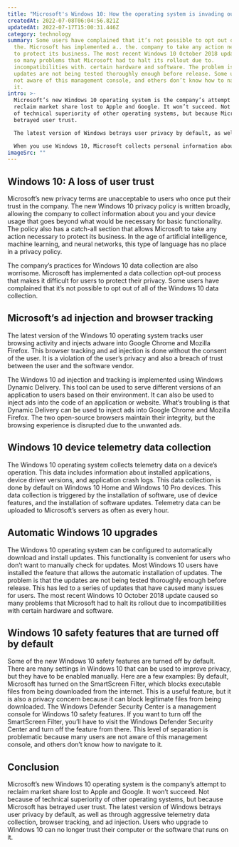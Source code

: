 ```yaml
---
title: "Microsoft's Windows 10: How the operating system is invading our privacy"
createdAt: 2022-07-08T06:04:56.821Z
updatedAt: 2022-07-17T15:00:31.446Z
category: technology
summary: Some users have complained that it’s not possible to opt out of all of
  the. Microsoft has implemented a.. the. company to take any action necessary
  to protect its business. The most recent Windows 10 October 2018 update caused
  so many problems that Microsoft had to halt its rollout due to.
  incompatibilities with. certain hardware and software. The problem is that the
  updates are not being tested thoroughly enough before release. Some users are
  not aware of this management console, and others don’t know how to navigate to
  it.
intro: >-
  Microsoft’s new Windows 10 operating system is the company’s attempt to
  reclaim market share lost to Apple and Google. It won’t succeed. Not because
  of technical superiority of other operating systems, but because Microsoft has
  betrayed user trust. 

  The latest version of Windows betrays user privacy by default, as well as through aggressive telemetry data collection, browser tracking, and ad injection. Users who upgrade to Windows 10 can no longer trust their computer or the software that runs on it. 

  When you use Windows 10, Microsoft collects personal information about you, your device usage habits, and apps that you install; all of which is transmitted back to the company in an unencrypted format. These practices are unacceptable and have triggered class-action lawsuits and government inquiries around the world.
imageSrc: ""
---
```


## Windows 10: A loss of user trust

Microsoft’s new privacy terms are unacceptable to users who once put their trust in the company. The new Windows 10 privacy policy is written broadly, allowing the company to collect information about you and your device usage that goes beyond what would be necessary for basic functionality. The policy also has a catch-all section that allows Microsoft to take any action necessary to protect its business.
In the age of artificial intelligence, machine learning, and neural networks, this type of language has no place in a privacy policy.

The company’s practices for Windows 10 data collection are also worrisome. Microsoft has implemented a data collection opt-out process that makes it difficult for users to protect their privacy. Some users have complained that it’s not possible to opt out of all of the Windows 10 data collection.

## Microsoft’s ad injection and browser tracking

The latest version of the Windows 10 operating system tracks user browsing activity and injects adware into Google Chrome and Mozilla Firefox.
This browser tracking and ad injection is done without the consent of the user. It is a violation of the user’s privacy and also a breach of trust between the user and the software vendor.

The Windows 10 ad injection and tracking is implemented using Windows Dynamic Delivery. This tool can be used to serve different versions of an application to users based on their environment. It can also be used to inject ads into the code of an application or website.
What’s troubling is that Dynamic Delivery can be used to inject ads into Google Chrome and Mozilla Firefox. The two open-source browsers maintain their integrity, but the browsing experience is disrupted due to the unwanted ads.

## Windows 10 device telemetry data collection

The Windows 10 operating system collects telemetry data on a device’s operation. This data includes information about installed applications, device driver versions, and application crash logs.
This data collection is done by default on Windows 10 Home and Windows 10 Pro devices.
This data collection is triggered by the installation of software, use of device features, and the installation of software updates.
Telemetry data can be uploaded to Microsoft’s servers as often as every hour.

## Automatic Windows 10 upgrades

The Windows 10 operating system can be configured to automatically download and install updates. This functionality is convenient for users who don’t want to manually check for updates.
Most Windows 10 users have installed the feature that allows the automatic installation of updates. The problem is that the updates are not being tested thoroughly enough before release.
This has led to a series of updates that have caused many issues for users. The most recent Windows 10 October 2018 update caused so many problems that Microsoft had to halt its rollout due to incompatibilities with certain hardware and software.

## Windows 10 safety features that are turned off by default

Some of the new Windows 10 safety features are turned off by default. There are many settings in Windows 10 that can be used to improve privacy, but they have to be enabled manually. Here are a few examples:
By default, Microsoft has turned on the SmartScreen Filter, which blocks executable files from being downloaded from the internet. This is a useful feature, but it is also a privacy concern because it can block legitimate files from being downloaded.
The Windows Defender Security Center is a management console for Windows 10 safety features. If you want to turn off the SmartScreen Filter, you’ll have to visit the Windows Defender Security Center and turn off the feature from there.
This level of separation is problematic because many users are not aware of this management console, and others don’t know how to navigate to it.

## Conclusion

Microsoft’s new Windows 10 operating system is the company’s attempt to reclaim market share lost to Apple and Google. It won’t succeed. Not because of technical superiority of other operating systems, but because Microsoft has betrayed user trust.
The latest version of Windows betrays user privacy by default, as well as through aggressive telemetry data collection, browser tracking, and ad injection. Users who upgrade to Windows 10 can no longer trust their computer or the software that runs on it.
